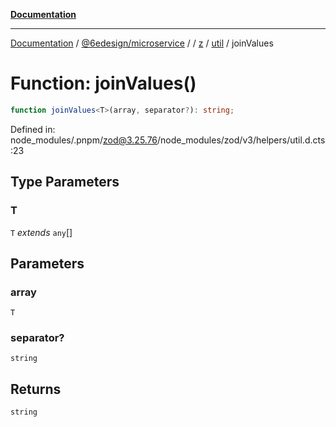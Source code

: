 [**Documentation**](../../../../../../../README.md)

***

[Documentation](../../../../../../../README.md) / [@6edesign/microservice](../../../../../README.md) / [](../../../../../README.md) / [z](../../../README.md) / [util](../README.md) / joinValues

# Function: joinValues()

```ts
function joinValues<T>(array, separator?): string;
```

Defined in: node\_modules/.pnpm/zod@3.25.76/node\_modules/zod/v3/helpers/util.d.cts:23

## Type Parameters

### T

`T` *extends* `any`[]

## Parameters

### array

`T`

### separator?

`string`

## Returns

`string`
